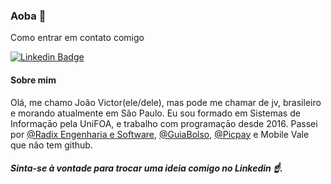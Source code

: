 ### Aoba 👋

Como entrar em contato comigo

[![Linkedin Badge](https://img.shields.io/badge/-LinkedIn-blue?style=flat-square&logo=Linkedin&logoColor=white&link=https://www.linkedin.com/in/eduardo-martins-pinto-510188a1/)](https://www.linkedin.com/in/jvtnascimento/) 

#### Sobre mim

Olá, me chamo João Victor(ele/dele), mas pode me chamar de jv, brasileiro e morando atualmente em São Paulo.
Eu sou formado em Sistemas de Informaçāo pela UniFOA, e trabalho com programaçāo desde 2016. 
Passei por [@Radix Engenharia e Software](https://github.com/radixeng), [@GuiaBolso](https://github.com/GuiaBolso), [@Picpay](https://github.com/Picpay) e Mobile Vale que não tem github.

##### Sinta-se à vontade para trocar uma ideia comigo no Linkedin ☝️.
